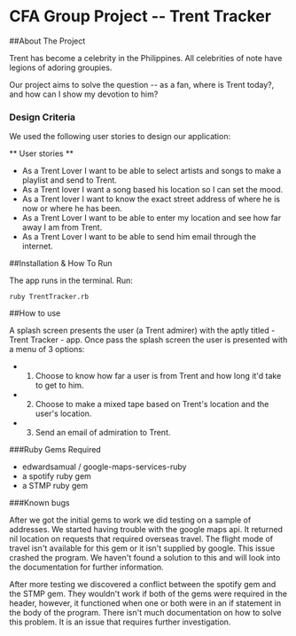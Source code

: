 # CFA Group Project -- Trent Tracker

##About The Project

Trent has become a celebrity in the Philippines. All celebrities of note have legions of adoring groupies.

Our project aims to solve the question -- as a fan, where is Trent today?, and how can I show my devotion to him?

### Design Criteria

We used the following user stories to design our application:

** User stories **
* As a Trent Lover I want to be able to select artists and songs to make a playlist and send to Trent.
* As a Trent lover I want a song based his location so I can set the mood.
* As a Trent lover I want to know the exact street address of where he is now or where he has been.
* As a Trent Lover I want to be able to enter my location and see how far away I am from Trent.
* As a Trent Lover I want to be able to send him email through the internet.

##Installation & How To Run

The app runs in the terminal. Run:

`ruby TrentTracker.rb`

##How to use

A splash screen presents the user (a Trent admirer) with the aptly titled - Trent Tracker - app. Once pass the splash screen the user is presented with a menu of 3 options:
* 1) Choose to know how far a user is from Trent and how long it'd take to get to him.
* 2) Choose to make a mixed tape based on Trent's location and the user's location.
* 3) Send an email of admiration to Trent.

###Ruby Gems Required

* edwardsamual / google-maps-services-ruby
* a spotify ruby gem
* a STMP ruby gem

###Known bugs

After we got the initial gems to work we did testing on a sample of addresses. We started having trouble with the google maps api. It returned nil location on requests that required overseas travel. The flight mode of travel isn't available for this gem or it isn't supplied by google. This issue crashed the program. We haven't found a solution to this and will look into the documentation for further information.

After more testing we discovered a conflict between the spotify gem and the STMP gem. They wouldn't work if both of the gems were required in the header, however, it functioned when one or both were in an if statement in the body of the program. There isn't much documentation on how to solve this problem. It is an issue that requires further investigation.

